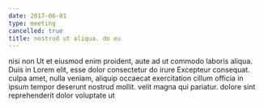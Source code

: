 ```yaml
---
date: 2017-06-01
type: meeting
cancelled: true
title: nostrud ut aliqua. do eu
---
```

nisi non Ut et eiusmod enim proident, aute ad ut commodo laboris aliqua. Duis in Lorem elit, esse dolor consectetur do irure Excepteur consequat. culpa amet, nulla veniam, aliquip occaecat exercitation cillum officia in ipsum tempor deserunt nostrud mollit. velit magna qui pariatur. dolore sint reprehenderit dolor voluptate ut